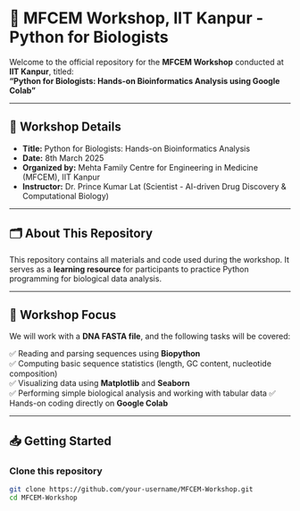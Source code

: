 # 🧬 MFCEM Workshop, IIT Kanpur - Python for Biologists

Welcome to the official repository for the **MFCEM Workshop** conducted at **IIT Kanpur**, titled:  
**“Python for Biologists: Hands-on Bioinformatics Analysis using Google Colab”**

---

## 📅 Workshop Details

- **Title:** Python for Biologists: Hands-on Bioinformatics Analysis
- **Date:** 8th March 2025  
- **Organized by:** Mehta Family Centre for Engineering in Medicine (MFCEM), IIT Kanpur  
- **Instructor:** Dr. Prince Kumar Lat (Scientist - AI-driven Drug Discovery & Computational Biology)  

---

## 🗂 About This Repository

This repository contains all materials and code used during the workshop. It serves as a **learning resource** for participants to practice Python programming for biological data analysis.

---

## 🔬 Workshop Focus

We will work with a **DNA FASTA file**, and the following tasks will be covered:

✅ Reading and parsing sequences using **Biopython**  
✅ Computing basic sequence statistics (length, GC content, nucleotide composition)  
✅ Visualizing data using **Matplotlib** and **Seaborn**  
✅ Performing simple biological analysis and working with tabular data
✅ Hands-on coding directly on **Google Colab**  

---

## 📥 Getting Started

### Clone this repository
```bash
git clone https://github.com/your-username/MFCEM-Workshop.git
cd MFCEM-Workshop
